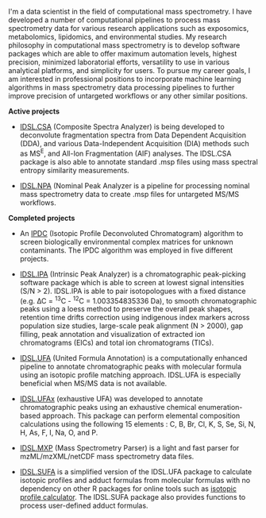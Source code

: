 I'm a data scientist in the field of computational mass spectrometry. I have developed a number of computational pipelines to process mass spectrometry data for various research applications such as exposomics, metabolomics, lipidomics, and environmental studies. My research philosophy in computational mass spectrometry is to develop software packages which are able to offer maximum automation levels, highest precision, minimized laboratorial efforts, versatility to use in various analytical platforms, and simplicity for users. To pursue my career goals, I am interested in professional positions to incorporate machine learning algorithms in mass spectrometry data processing pipelines to further improve precision of untargeted workflows or any other similar positions.

**Active projects**

  - [IDSL.CSA](https://github.com/idslme/IDSL.CSA) (Composite Spectra Analyzer) is being developed to deconvolute fragmentation spectra from Data Dependent Acquisition (DDA), and various Data-Independent Acquisition (DIA) methods such as MS<sup>E</sup>, and All-Ion Fragmentation (AIF) analyses. The IDSL.CSA package is also able to annotate standard .msp files using mass spectral entropy similarity measurements.

  - [IDSL.NPA](https://github.com/idslme/IDSL.NPA) (Nominal Peak Analyzer is a pipeline for processing nominal mass spectrometry data to create .msp files for untargeted MS/MS workflows.

**Completed projects**

  - An [IPDC](https://github.com/sajfb/Isotopic-Profile-Deconvolution-Chromatogram-IPDC-algorithm) (Isotopic Profile Deconvoluted Chromatogram) algorithm to screen biologically environmental complex matrices for unknown contaminants. The IPDC algorithm was employed in five different projects.

  - [IDSL.IPA](https://github.com/idslme/IDSL.IPA) (Intrinsic Peak Analyzer) is a chromatographic peak-picking software package which is able to screen at lowest signal intensities (S/N > 2). IDSL.IPA is able to pair isotopologues with a fixed distance (e.g. ∆C = <sup>13</sup>C - <sup>12</sup>C = 1.003354835336 Da), to smooth chromatographic peaks using a loess method to preserve the overall peak shapes, retention time drifts correction using indigenous index markers across population size studies, large-scale peak alignment (N > 2000), gap filling, peak annotation and visualization of extracted ion chromatograms (EICs) and total ion chromatograms (TICs).

  - [IDSL.UFA](https://github.com/idslme/IDSL.UFA) (United Formula Annotation) is a computationally enhanced pipeline to annotate chromatographic peaks with molecular formula using an isotopic profile matching approach. IDSL.UFA is especially beneficial when MS/MS data is not available.

  - [IDSL.UFAx](https://github.com/idslme/IDSL.UFAx) (exhaustive UFA) was developed to annotate chromatographic peaks using an exhaustive chemical enumeration-based approach. This package can perform elemental composition calculations using the following 15 elements : C, B, Br, Cl, K, S, Se, Si, N, H, As, F, I, Na, O, and P.

  - [IDSL.MXP](https://github.com/idslme/IDSL.MXP) (Mass Spectrometry Parser) is a light and fast parser for mzML/mzXML/netCDF mass spectrometry data files.

  - [IDSL.SUFA](https://github.com/idslme/IDSL.SUFA) is a simplified version of the IDSL.UFA package to calculate isotopic profiles and adduct formulas from molecular formulas with no dependency on other R packages for online tools such as [isotopic profile calculator](https://ipc.idsl.me/). The IDSL.SUFA package also provides functions to process user-defined adduct formulas.
